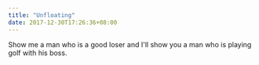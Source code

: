```yaml
---
title: "Unfloating"
date: 2017-12-30T17:26:36+08:00
---
```


Show me a man who is a good loser and I'll show you a man who is playing
golf with his boss.

